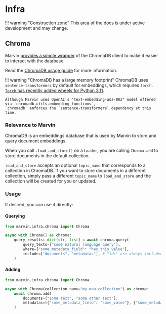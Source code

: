 # Infra

!!! warning "Construction zone"
    This area of the docs is under active development and may change.
## Chroma 
Marvin [provides a simple wrapper](https://github.com/PrefectHQ/marvin/blob/main/src/marvin/infra/chroma.py) of the ChromaDB client to make it easier to interact with the database.

Read the [ChromaDB usage guide](https://docs.trychroma.com/usage-guide) for more information.

!!! warning "ChromaDB has a large memory footprint"
    ChromaDB uses `sentence-transformers` by default for embeddings, which requires `torch`. [`Torch` has recently
    added wheels for Python 3.11](https://pypi.org/project/torch/2.0.0/#files).

    Although Marvin uses OpenAI's "text-embedding-ada-002" model offered via `chromadb.utils.embedding_functions`,
    `chromadb` enforces the `sentence-transformers` dependency at this time.

### Relevance to Marvin
ChromaDB is an embeddings database that is used by Marvin to store and query document embeddings.

When you call `.load_and_store()` on a `Loader`, you are calling `Chroma.add` to store documents in the default collection.

`load_and_store` accepts an optional `topic_name` that corresponds to a collection in ChromaDB. If you want to store documents in a different collection, simply pass a different `topic_name` to `load_and_store` and the collection will be created for you or updated.

### Usage
If desired, you can use it directly:

#### Querying
```python
from marvin.infra.chroma import Chroma

async with Chroma() as chroma:
    query_results: dict[str, list] = await chroma.query(
        query_texts=["some natural language query"],
        where={"some_metadata_field": "has_this_value"},
        include=["documents", "metadatas"], # "ids" are always included
    )
```

#### Adding
```python
from marvin.infra.chroma import Chroma

async with Chroma(collection_name="my-new-collection") as chroma:
    await chroma.add(
        documents=["some text", "some other text"],
        metadatas=[{"some_metadata_field": "some_value"}, {"some_metadata_field": "some_other_value"}],
    )
```